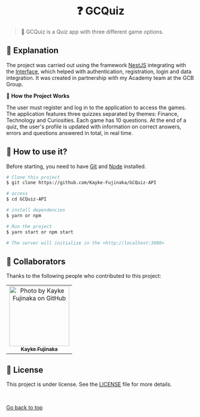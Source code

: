 <h1 align="center">❓ GCQuiz</h1>

> 🔎 GCQuiz is a Quiz app with three different game options.

## :page_facing_up: Explanation

The project was carried out using the framework [NestJS]([https://nextjs.org](https://nestjs.com/)) integrating with the [Interface](https://github.com/Kayke-Fujinaka/GCQuiz-Front), which helped with authentication, registration, login and data integration. It was created in partnership with my Academy team at the GCB Group.

🎲 **How ​​the Project Works**

The user must register and log in to the application to access the games. The application features three quizzes separated by themes: Finance, Technology and Curiosities. Each game has 10 questions. At the end of a quiz, the user's profile is updated with information on correct answers, errors and questions answered in total, in real time.

## :closed_book: How to use it?

Before starting, you need to have [Git](https://git-scm.com) and [Node](https://nodejs.org/en/) installed.

```bash
# Clone this project
$ git clone https://github.com/Kayke-Fujinaka/GCQuiz-API

# access
$ cd GCQuiz-API

# install dependencies
$ yarn or npm

# Run the project
$ yarn start or npm start

# The server will initialize in the <http://localhost:3000>
```

## 🤝 Collaborators

Thanks to the following people who contributed to this project:

<table>
  <tr>
    <td align="center">
      <a href="#">
        <img src="https://avatars.githubusercontent.com/u/98772000?s=400&u=80de9af672be7f75cc7a546838552cf63d5b82fe&v=4" width="160px;" alt="Photo by Kayke Fujinaka on GitHub"/><br>
        <sub>
          <b>Kayke Fujinaka</b>
        </sub>
      </a>
    </all>
  </tr>
</table>

## 📝 License

This project is under license. See the [LICENSE](LICENSE.md) file for more details.

&#xa0;

<a href="#top">Go back to top</a>

